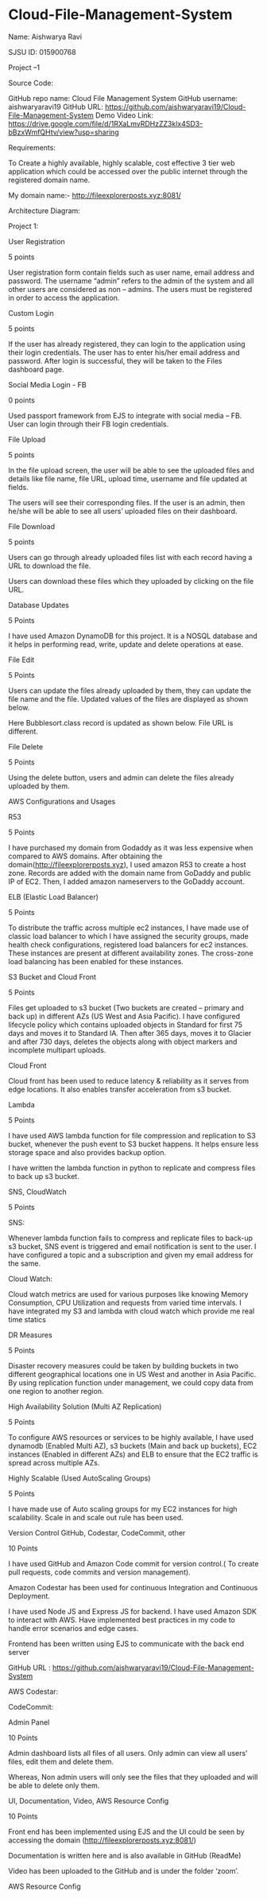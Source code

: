 # Cloud-File-Management-System

Name: Aishwarya Ravi 

SJSU ID: 015900768 

Project –1 

Source Code: 

GitHub repo name: Cloud File Management System 
GitHub username: aishwaryaravi19 
GitHub URL: https://github.com/aishwaryaravi19/Cloud-File-Management-System 
Demo Video Link: https://drive.google.com/file/d/1RXaLmvRDHzZZ3klx4SD3-bBzxWmfQHtv/view?usp=sharing

Requirements: 

To Create a highly available, highly scalable, cost effective 3 tier web application which could be accessed over the public internet through the registered domain name.  

My domain name:- http://fileexplorerposts.xyz:8081/ 

Architecture Diagram: 

 
Project 1: 

User Registration 

5 points 

User registration form contain fields such as user name, email address and password. The username “admin” refers to the admin of the system and all other users are considered as non – admins. The users must be registered in order to access the application. 

 

 

Custom Login 

5 points 

If the user has already registered, they can login to the application using their login credentials. The user has to enter his/her email address and password. After login is successful, they will be taken to the Files dashboard page. 

 

Social Media Login - FB 

0 points 

Used passport framework from EJS to integrate with social media – FB. User can login through their FB login credentials. 

 

File Upload 

5 points 

In the file upload screen, the user will be able to see the uploaded files and details like file name, file URL, upload time, username and file updated at fields. 

The users will see their corresponding files. If the user is an admin, then he/she will be able to see all users’ uploaded files on their dashboard. 

 

 

 

File Download 

5 points 

Users can go through already uploaded files list with each record having a URL to download the file. 

 

 

 

Users can download these files which they uploaded by clicking on the file URL. 

Database Updates 

5 Points 

I have used Amazon DynamoDB for this project. It is a NOSQL database and it helps in performing read, write, update and delete operations at ease.  

 

 
File Edit 

5 Points 

Users can update the files already uploaded by them, they can update the file name and the file. Updated values of the files are displayed as shown below. 

Here Bubblesort.class record is updated as shown below. File URL is different. 

 
File Delete 

5 Points 

Using the delete button, users and admin can delete the files already uploaded by them. 

 

 

AWS Configurations and Usages 

R53 

5 Points 

I have purchased my domain from Godaddy as it was less expensive when compared to AWS domains. After obtaining the domain(http://fileexplorerposts.xyz), I used amazon R53 to create a host zone. Records are added with the domain name from GoDaddy and public IP of EC2. Then, I added amazon nameservers to the GoDaddy account. 

 

 

 
ELB (Elastic Load Balancer) 

5 Points 

To distribute the traffic across multiple ec2 instances, I have made use of classic load balancer to which I have assigned the security groups, made health check configurations, registered load balancers for ec2 instances. These instances are present at different availability zones. The cross-zone load balancing has been enabled for these instances. 

 

 

S3 Bucket and Cloud Front 

5 Points 

Files get uploaded to s3 bucket (Two buckets are created – primary and back up) in different AZs (US West and Asia Pacific). I have configured lifecycle policy which contains uploaded objects in Standard for first 75 days and moves it to Standard IA. Then after 365 days, moves it to Glacier and after 730 days, deletes the objects along with object markers and incomplete multipart uploads. 

 

 

 

 

 

 

 

Cloud Front 

Cloud front has been used to reduce latency & reliability as it serves from edge locations. It also enables transfer acceleration from s3 bucket. 

 

 

 
Lambda 

5 Points 

I have used AWS lambda function for file compression and replication to S3 bucket, whenever the push event to S3 bucket happens. It helps ensure less storage space and also provides backup option. 

 

 

I have written the lambda function in python to replicate and compress files to back up s3 bucket. 

 

SNS, CloudWatch 

5 Points 

SNS: 

Whenever lambda function fails to compress and replicate files to back-up s3 bucket, SNS event is triggered and email notification is sent to the user. I have configured a topic and a subscription and given my email address for the same.  

 

 

Cloud Watch: 

Cloud watch metrics are used for various purposes like knowing Memory Consumption, CPU Utilization and requests from varied time intervals. I have integrated my S3 and lambda with cloud watch which provide me real time statics  

 

 

 

 

 

 

DR Measures 

5 Points 

Disaster recovery measures could be taken by building buckets in two different geographical locations one in US West and another in Asia Pacific. By using replication function under management, we could copy data from one region to another region. 

 

 

 

 

High Availability Solution (Multi AZ Replication) 

5 Points 

To configure AWS resources or services to be highly available, I have used dynamodb (Enabled Multi AZ), s3 buckets (Main and back up buckets), EC2 instances (Enabled in different AZs) and ELB to ensure that the EC2 traffic is spread across multiple AZs. 

 

 

 
Highly Scalable (Used AutoScaling Groups) 

5 Points 

I have made use of Auto scaling groups for my EC2 instances for high scalability. Scale in and scale out rule has been used. 

 

 

 

Version Control GitHub, Codestar, CodeCommit, other 

10 Points 

I have used GitHub and Amazon Code commit for version control.( To create pull requests, code commits and version management). 

Amazon Codestar has been used for continuous Integration and Continuous Deployment. 

I have used Node JS and Express JS for backend. I have used Amazon SDK to interact with AWS. Have implemented best practices in my code to handle error scenarios and edge cases. 

Frontend has been written using EJS to communicate with the back end server 

GitHub URL : https://github.com/aishwaryaravi19/Cloud-File-Management-System 

AWS Codestar: 

 

 

 

 

 

CodeCommit: 

 

 

 

Admin Panel 

10 Points 

Admin dashboard lists all files of all users. Only admin can view all users’ files, edit them and delete them.   

Whereas, Non admin users will only see the files that they uploaded and will be able to delete only them. 

 

 

UI, Documentation, Video, AWS Resource Config 

10 Points 

Front end has been implemented using EJS and the UI could be seen by accessing the domain (http://fileexplorerposts.xyz:8081/) 

Documentation is written here and is also available in GitHub (ReadMe) 

Video has been uploaded to the GitHub and is under the folder ‘zoom’. 

 

AWS Resource Config 

 

 

 

 

 
 

